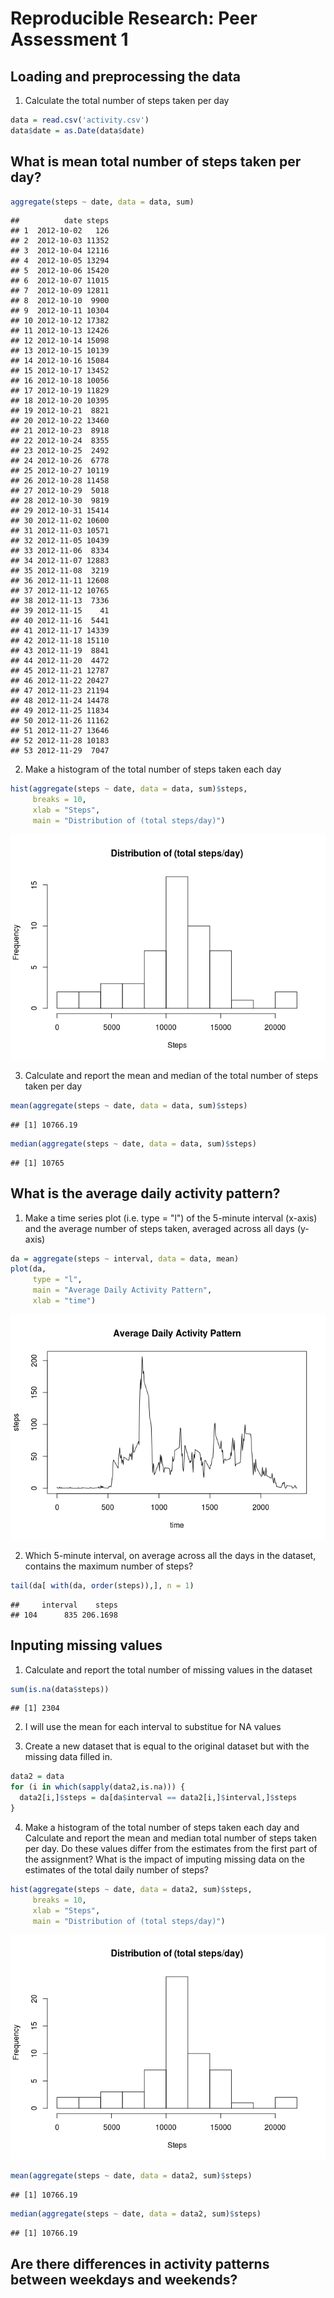 # Reproducible Research: Peer Assessment 1


## Loading and preprocessing the data
1. Calculate the total number of steps taken per day

```r
data = read.csv('activity.csv')
data$date = as.Date(data$date)
```


## What is mean total number of steps taken per day?


```r
aggregate(steps ~ date, data = data, sum)
```

```
##          date steps
## 1  2012-10-02   126
## 2  2012-10-03 11352
## 3  2012-10-04 12116
## 4  2012-10-05 13294
## 5  2012-10-06 15420
## 6  2012-10-07 11015
## 7  2012-10-09 12811
## 8  2012-10-10  9900
## 9  2012-10-11 10304
## 10 2012-10-12 17382
## 11 2012-10-13 12426
## 12 2012-10-14 15098
## 13 2012-10-15 10139
## 14 2012-10-16 15084
## 15 2012-10-17 13452
## 16 2012-10-18 10056
## 17 2012-10-19 11829
## 18 2012-10-20 10395
## 19 2012-10-21  8821
## 20 2012-10-22 13460
## 21 2012-10-23  8918
## 22 2012-10-24  8355
## 23 2012-10-25  2492
## 24 2012-10-26  6778
## 25 2012-10-27 10119
## 26 2012-10-28 11458
## 27 2012-10-29  5018
## 28 2012-10-30  9819
## 29 2012-10-31 15414
## 30 2012-11-02 10600
## 31 2012-11-03 10571
## 32 2012-11-05 10439
## 33 2012-11-06  8334
## 34 2012-11-07 12883
## 35 2012-11-08  3219
## 36 2012-11-11 12608
## 37 2012-11-12 10765
## 38 2012-11-13  7336
## 39 2012-11-15    41
## 40 2012-11-16  5441
## 41 2012-11-17 14339
## 42 2012-11-18 15110
## 43 2012-11-19  8841
## 44 2012-11-20  4472
## 45 2012-11-21 12787
## 46 2012-11-22 20427
## 47 2012-11-23 21194
## 48 2012-11-24 14478
## 49 2012-11-25 11834
## 50 2012-11-26 11162
## 51 2012-11-27 13646
## 52 2012-11-28 10183
## 53 2012-11-29  7047
```

2. Make a histogram of the total number of steps taken each day

```r
hist(aggregate(steps ~ date, data = data, sum)$steps,
     breaks = 10,
     xlab = "Steps", 
     main = "Distribution of (total steps/day)")
```

![](PA1_template_files/figure-html/unnamed-chunk-3-1.png) 

3. Calculate and report the mean and median of the total number of steps taken per day

```r
mean(aggregate(steps ~ date, data = data, sum)$steps)
```

```
## [1] 10766.19
```

```r
median(aggregate(steps ~ date, data = data, sum)$steps)
```

```
## [1] 10765
```


## What is the average daily activity pattern?
1. Make a time series plot (i.e. type = "l") of the 5-minute interval (x-axis) and the average number of steps taken, averaged across all days (y-axis)


```r
da = aggregate(steps ~ interval, data = data, mean)
plot(da,
     type = "l", 
     main = "Average Daily Activity Pattern", 
     xlab = "time")
```

![](PA1_template_files/figure-html/unnamed-chunk-5-1.png) 

2. Which 5-minute interval, on average across all the days in the dataset, contains the maximum number of steps?

```r
tail(da[ with(da, order(steps)),], n = 1)
```

```
##     interval    steps
## 104      835 206.1698
```

## Inputing missing values
1. Calculate and report the total number of missing values in the dataset

```r
sum(is.na(data$steps))
```

```
## [1] 2304
```

2. I will use the mean for each interval to substitue for NA values

3. Create a new dataset that is equal to the original dataset but with the missing data filled in.

```r
data2 = data
for (i in which(sapply(data2,is.na))) {
  data2[i,]$steps = da[da$interval == data2[i,]$interval,]$steps
}
```

4. Make a histogram of the total number of steps taken each day and Calculate and report the mean and median total number of steps taken per day. Do these values differ from the estimates from the first part of the assignment? What is the impact of imputing missing data on the estimates of the total daily number of steps?


```r
hist(aggregate(steps ~ date, data = data2, sum)$steps,
     breaks = 10,
     xlab = "Steps", 
     main = "Distribution of (total steps/day)")
```

![](PA1_template_files/figure-html/unnamed-chunk-9-1.png) 

```r
mean(aggregate(steps ~ date, data = data2, sum)$steps)
```

```
## [1] 10766.19
```

```r
median(aggregate(steps ~ date, data = data2, sum)$steps)
```

```
## [1] 10766.19
```


## Are there differences in activity patterns between weekdays and weekends?
